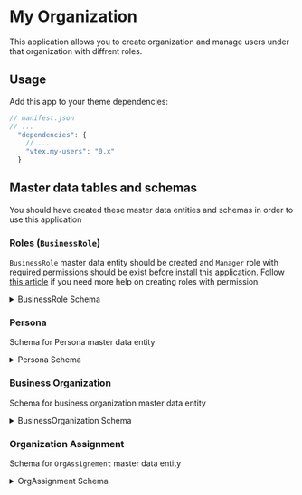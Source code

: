# My Organization

This application allows you to create organization and manage users under that organization with diffrent roles. 

## Usage

Add this app to your theme dependencies:

```js
// manifest.json
// ...
  "dependencies": {
    // ...
    "vtex.my-users": "0.x"
  }
```

## Master data tables and schemas

You should have created these master data entities and schemas in order to use this application

### Roles (`BusinessRole`)
`BusinessRole` master data entity should be created and `Manager` role with required permissions should be exist before install this application. Follow [this article](https://github.com/clouda-inc/vtex-admin-authorization) if you need more help on creating roles with permission

<details><summary>BusinessRole Schema</summary>

``` 

Data Entity Name: BusinessRole
Schema Name: business-role-schema-v1

{
    "properties": {
        "name": {
            "type": "string"
        },
        "label": {
            "type": "string"
        },
        "permissions": {
            "type": "array",
            "items": {
                "$ref": "#/definitions/permission"
            }
        }
    },
    "definitions": {
        "permission": {
            "type": "string"
        }
    },
    "v-default-fields": [
        "name",
        "label",
        "id",
        "permissions"
    ],
    "required": [
        "name"
    ],
    "v-indexed": [
        "name"
    ],
    "v-security": {
        "allowGetAll": true,
        "publicRead": [
            "name",
            "label",
            "permissions",
            "id"
        ],
        "publicWrite": [
            "name",
            "label",
            "permissions"
        ],
        "publicFilter": [
            "name",
            "id"
        ]
    }
}

```
</details>


### Persona

Schema for Persona master data entity 

<details><summary>Persona Schema</summary>

``` 

Data Entity Name: Persona
Schema Name: persona-schema-v1

{
	"properties": {
		"businessOrganizationId": {
			"type": "string",
			"link": "http://api.vtex.com/biscoindqa/dataentities/BusinessOrganization/schemas/business-organization-schema-v1"
		},
		"email": {
			"type": "string",
			"format": "email"
		}
	},
	"v-default-fields": [
		"id",
		"businessOrganizationId",
		"businessOrganizationId_linked",
		"email"
	],
	"required": [
		"businessOrganizationId",
		"email"
	],
	"v-indexed": [
		"businessOrganizationId",
		"email"
	],
	"v-security": {
		"allowGetAll": true,
		"publicRead": [
			"id",
			"businessOrganizationId",
			"businessOrganizationId_linked",
			"email"
		],
		"publicWrite": [
			"businessOrganizationId",
			"email"
		],
		"publicFilter": [
			"id",
			"businessOrganizationId",
			"email"
		]
	}
}

```
</details>


### Business Organization

Schema for business organization master data entity

<details><summary>BusinessOrganization Schema</summary>

``` 

Data Entity Name: BusinessOrganization
Schema Name: business-organization-schema-v1

{
	"properties": {
		"name": {
			"type": "string"
		},
		"telephone": {
			"type": "string"
		},
		"address": {
			"type": "string"
		},
		"email": {
			"type": "string"
		}
	},
	"v-default-fields": [
		"name",
		"telephone",
		"id",
		"address",
		"email"
	],
	"required": [
		"name",
		"telephone"
	],
	"v-indexed": [
		"name",
		"telephone",
		"email"
	],
	"v-security": {
		"allowGetAll": true,
		"publicRead": [
			"name",
			"telephone",
			"id",
			"address",
			"email"
		],
		"publicWrite": [
			"name",
			"telephone",
			"address",
			"email"
		],
		"publicFilter": [
			"name",
			"telephone",
			"id",
			"email"
		]
	}
}

```
</details>


### Organization Assignment

Schema for `OrgAssignement` master data entity 

<details><summary>OrgAssignment Schema</summary>

``` 

Data Entity Name: OrgAssignment
Schema Name: organization-assignment-schema-v1

{
	"properties": {
		"personaId": {
			"type": "string",
			"link": "http://api.vtex.com/biscoindqa/dataentities/Persona/schemas/persona-schema-v1"
		},
		"businessOrganizationId": {
			"type": "string",
			"link": "http://api.vtex.com/biscoindqa/dataentities/BusinessOrganization/schemas/business-organization-schema-v1"
		},
		"roleId": {
			"type": "string",
			"link": "http://api.vtex.com/biscoindqa/dataentities/BusinessRole/schemas/business-role-schema-v1"
		},
		"status": {
			"type": "string"
		}
	},
	"v-default-fields": [
		"personaId",
		"id",
		"businessOrganizationId",
		"roleId",
		"status"
	],
	"required": [
		"personaId",
		"businessOrganizationId",
		"roleId",
		"status"
	],
	"v-indexed": [
		"personaId",
		"businessOrganizationId",
		"roleId"
	],
	"v-security": {
		"allowGetAll": true,
		"publicRead": [
			"personaId",
			"personaId_linked",
			"id",
			"businessOrganizationId",
			"businessOrganizationId_linked",
			"roleId",
			"roleId_linked",
			"status"
		],
		"publicWrite": [
			"id",
			"personaId",
			"businessOrganizationId",
			"roleId",
			"status"
		],
		"publicFilter": [
			"personaId",
			"id",
			"businessOrganizationId",
			"roleId",
			"status"
		]
	}
}

```
</details>



